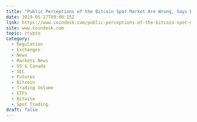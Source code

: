 ```yaml
---
title: "Public Perceptions of the Bitcoin Spot Market Are Wrong, Says Bitwise"
date: 2019-05-27T09:00:15Z
link: https://www.coindesk.com/public-perceptions-of-the-bitcoin-spot-market-are-wrong-says-bitwise?utm_medium=RSS&utm_source=hune
site: www.coindesk.com
topic: crypto
category:
  - Regulation
  - Exchanges
  - News
  - Markets News
  - US & Canada
  - SEC
  - Futures
  - Bitcoin
  - Trading Volume
  - ETFs
  - Bitwise
  - Spot Trading
draft: false
---
```

